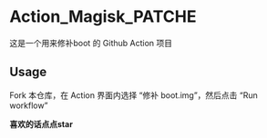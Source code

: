 # Action_Magisk_PATCHE


这是一个用来修补boot 的 Github Action 项目

## Usage

Fork 本仓库，在 Action 界面内选择 “修补 boot.img”，然后点击 “Run workflow”

**喜欢的话点点star**
